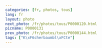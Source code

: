 ```yaml
---
categories: [fr, photos, tous]
lang: fr
layout: photo
next_photo: /fr/photos/tous/P0000120.html
picname: P0000131
prev_photo: /fr/photos/tous/P0000144.html
tags: ["K\xF6cherbaumbl\xFCte"]
---
```


